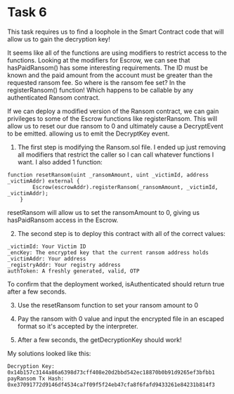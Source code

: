 # Task 6

This task requires us to find a loophole in the Smart Contract code that 
will allow us to gain the decryption key!

It seems like all of the functions are using modifiers to restrict access
to the functions. Looking at the modifiers for Escrow, we can see that
hasPaidRansom() has some interesting requirements. The ID must be known
and the paid amount from the account must be greater than the requested 
ransom fee. So where is the ransom fee set? In the registerRansom() function!
Which happens to be callable by any authenticated Ransom contract.

If we can deploy a modified version of the Ransom contract, we can gain privileges
to some of the Escrow functions like registerRansom. This will allow us to reset our
due ransom to 0 and ultimately cause a DecryptEvent to be emitted.
allowing us to emit the DecryptKey event.

1. The first step is modifying the Ransom.sol file. I ended up just removing all
modifiers that restrict the caller so I can call whatever functions I want. I 
also added 1 function:
```
function resetRansom(uint _ransomAmount, uint _victimId, address _victimAddr) external {
        Escrow(escrowAddr).registerRansom(_ransomAmount, _victimId, _victimAddr);
    }
```

resetRansom will allow us to set the ransomAmount to 0, giving us hasPaidRansom access in the Escrow.

2. The second step is to deploy this contract with all of the correct values:
```
_victimId: Your Victim ID
_encKey: The encrypted key that the current ransom address holds
_victimAddr: Your address
_registryAddr: Your registry address
authToken: A freshly generated, valid, OTP
```

To confirm that the deployment worked, isAuthenticated should return true after a few seconds.

3. Use the resetRansom function to set your ransom amount to 0

4. Pay the ransom with 0 value and input the encrypted file in an escaped format so it's accepted by the interpreter.

5. After a few seconds, the getDecryptionKey should work!

My solutions looked like this:
```
Decryption Key: 0x14b157c3144a86a6398d73cff408e20d2bbd542ec18870b0b91d9265ef3bfbb1
payRansom Tx Hash: 0xe37091772d9146df4534ca7f09f5f24eb47cfa8f6fafd9433261e84231b814f3
```
